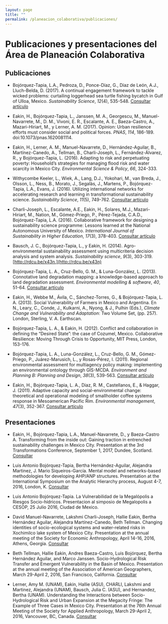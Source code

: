 ```yaml
---
layout: page
title: ""
permalink: /planeacion_colaborativa/publicaciones/
---
```


# Publicaciones y presentaciones del Área de Planeación Colaborativa

Publicaciones
-------------

- Bojórquez-Tapia, L.A., Pedroza, D., Ponce-Díaz, G., Díaz de León, A.J., Lluch-Belda, D. (2017). A continual engagement framework to tackle wicked problems: curtailing loggerhead sea turtle fishing bycatch in Gulf of Ulloa, Mexico. *Sustainability Science*, *12*(4), 535-548. [Consultar artículo](http://rdcu.be/ybRS)

- Eakin, H., Bojórquez-Tapia, L., Janssen, M. A., Georgescu, M., Manuel-Navarrete, M., D. M., Vivoni, E. R., Escalante, A. E., Baeza-Castro, A., Mazari-Hiriart, M., y Lerner, A. M. (2017). Opinion: Urban resilience efforts must consider social and political forces. *PNAS*, *114*, 186-189. doi:10.1073/pnas.1620081114.

- Eakin, H., Lerner, A. M., Manuel-Navarrete, D., Hernández-Aguilar, B., Martínez-Canedo, A., Tellman, B., Charli-Joseph, L., Fernández-Álvarez, R., y Bojórquez-Tapia, L. (2016). Adapting to risk and perpetuating poverty: Household’s strategies for managing flood risk and water scarcity in Mexico City.
*Environmental Science & Policy*, *66*, 324-333.

- Withycombe Keeler, L., Wiek, A., Lang, D.J., Yokohari, M., van Breda, J., Olsson, L., Ness, B., Morato, J., Segalàs, J., Martens, P., Bojórquez-Tapia, L.A., Evans, J. (2016). Utilizing international networks for accelerating research and learning in transformational sustainability science. *Sustainability Science*, *11*(5), 749-762. [Consultar artículo](http://rdcu.be/ybPQ)

- Charli-Joseph, L., Escalante, A.E., Eakin, H., Solares, M.J., Mazari-Hiriart, M., Nation, M., Gómez-Priego, P., Pérez-Tejada, C.A.D., Bojórquez-Tapia, L.A. (2016). Collaborative framework for designing a sustainability science programme: Lessons learned at the National Autonomous University of Mexico. *International Journal of Sustainability in Higher Education*, *17*(3), 378-403. [Consultar artículo](http://www.emeraldinsight.com/doi/pdfplus/10.1108/IJSHE-09-2014-0125)

- Bausch, J. C., Bojórquez-Tapia, L., y Eakin, H. (2014). Agro-environmental sustainability assessment using multicriteria decision analysis and system analysis. *Sustainability science*, *9*(3), 303-319. [http://rdcu.be/x43n.](http://rdcu.be/x43n)

- Bojórquez-Tapia, L. A., Cruz-Bello, G. M., & Luna-González, L. (2013). Connotative land degradation mapping: a knowledge-based approach to land degradation assessment. *Environmental modelling & software*, *40*, 51-64. [Consultar artículo](https://ac.els-cdn.com/S1364815212002071/1-s2.0-S1364815212002071-main.pdf?_tid=7d170208-c328-11e7-a7f0-00000aab0f27&acdnat=1509996612_1a41f49e101f5e412b89b308ff434247)

- Eakin, H., Webbe M., Ávila, C., Sánchez-Torres, G., & Bojórquez-Tapia, L. A. (2013). Social Vulnerability of Farmers in Mexico and Argentina. En N., Leary, C., Conde, J., Kulkarni, A., Nyong, & J., Pulhin (Eds.), *Climate Change and Vulnerability and Adaptation*: Two Volume Set, (pp. 257). London, Sterling, V. A. Earthscan.

- Bojórquez-Tapia, L. A., & Eakin, H. (2012). Conflict and collaboration in defining the “Desired State”: the case of Cozumel, Mexico. Collaborative Resilience: Moving Through Crisis to Opportunity, MIT Press, London, 153-176.

- Bojórquez-Tapia, L. A., Luna-González, L., Cruz-Bello, G. M., Gómez-Priego, P., Juárez-Marusich, L., y Rosas-Pérez, I. (2011). Regional environmental assessment for multiagency policy making: implementing an environmental ontology through GIS-MCDA. *Environment and Planning B: Planning and Design*, *38*(3), 539-563. [Consultar artículo](http://journals.sagepub.com/doi/pdf/10.1068/b36129)

-	Eakin, H., Bojórquez-Tapia, L. A., Diaz, R. M., Castellanos, E., & Haggar, J. (2011). Adaptive capacity and social-environmental change: theoretical and operational modeling of smallholder coffee systems response in Mesoamerican Pacific Rim. *Environmental management*, *47*(3), 352-367. [Consultar artículo](http://rdcu.be/x842)


Presentaciones
--------------

- Eakin, H., Bojórquez-Tapia, L.A., Manuel-Navarrete, D., y Baeza-Castro A. Transforming from the inside out: Gaining traction in entrenched sustainability challenges in Mexico City. Presentation at the 3rd Transformations Conference, September 1, 2017, Dundee, Scotland.
[Consultar](http://www.transformations2017.org/)

- Luis Antonio Bojórquez-Tapia, Bertha Hernández-Aguilar, Alejandra Martinez, J. Mario Siqueiros-García. Mental model and networks-based methodologies for developing AHP/ANP structures. Presentation at the International Symposium on the Analytic Hierarchy process, August 4-7, 2016, London, K. [Consultar](http://www.isahp.org/uploads/isahp2016-program.pdf)

- Luis Antonio Bojórquez-Tapia. La Vulnerabilidad de la Megalópolis a Riesgos Socio-hídricos. Presentacion al simposio de Megalopolis a CESOP, 25 Julio 2016, Ciudad de Mexico.

- David Manuel-Navarrete, Lakshmi Charli-Joseph, Hallie Eakin, Bertha Hernández Aguilar, Alejandra Martínez-Canedo, Beth Tellman. Changing identities of socio-ecological systems and water-related risks in Xochimilco lake system of Mexico City. Presentation at the annual meeting of the Society for Economic Anthropology, April 14-16, 2016, Athens, Georgia. [Consultar](http://econanthro.org/meetings/past-meetings/2016-sea-annual-meeting/)

- Beth Tellman, Hallie Eakin, Andres Baeza-Castro, Luis Bojórquez, Bertha Hernández Aguilar, and Marco Janssen. Socio-Hydrological Risk Transfer and Emergent Vulnerability in the Basin of Mexico. Presentation at the annual meeting of the Association of American   Geographers, March 29-April 2, 2016, San Francisco, California. [Consultar](http://meridian.aag.org/callforpapers/program/AbstractDetail.cfm?AbstractID=71904)

- Lerner, Amy M. (UNAM), Eakin, Hallie (ASU), CHARLI, Lakshmi and Martinez, Alejandra (UNAM), Bausch, Julia C. (ASU), and Hernandez, Bertha (UNAM). Understanding the Interactions between Socio-Hydrological Risk and Urban Expansion at the Megacity Fringe: The Example of Three Cases in Mexico City​. Presentation at the 76th Annual Meeting of the Society for Applied Anthropology, March 29-April 2, 2016, Vancouver, BC, Canada. [Consultar](http://megadapt.weebly.com/publications-and-presentations.html)

